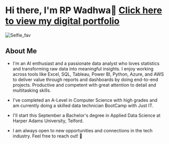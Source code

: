 
# **Hi there, I'm RP Wadhwa**👋  [Click here to view my digital portfolio](https://rashpaul3051c4.myportfolio.com/)
  ![Selfie_fav](https://github.com/user-attachments/assets/b44d3ea7-15d8-40d2-bd43-1cbd9065b734)  
## **About Me**
- I'm an AI enthusiast and a passionate data analyst who loves statistics and transforming raw data into meaningful insights. I enjoy working across tools like Excel, SQL, Tableau, Power BI, Python, Azure, and AWS to deliver value through reports and dashboards by doing end-to-end projects. Productive and competent with great attention to detail and multitasking skills.

- I've completed an A-Level in Computer Science with high grades and am currently doing a skilled data technician BootCamp with Just IT.
- I'll start this September a Bachelor's degree in Applied Data Science at Harper Adams University, Telford.

- I am always open to new opportunities and connections in the tech industry. Feel free to reach out! 🚀
